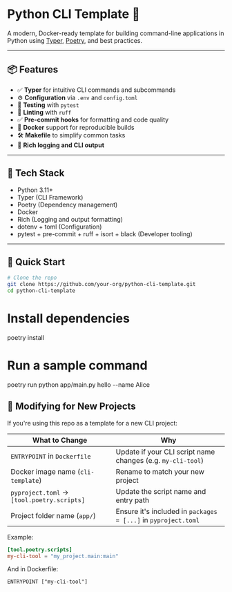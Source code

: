 # Python CLI Template 🚀

A modern, Docker-ready template for building command-line applications in Python using [Typer](https://typer.tiangolo.com/), [Poetry](https://python-poetry.org/), and best practices.

---

## 📦 Features

- ✅ **Typer** for intuitive CLI commands and subcommands
- ⚙️ **Configuration** via `.env` and `config.toml`
- 🧪 **Testing** with `pytest`
- 🧹 **Linting** with `ruff`
- ✅ **Pre-commit hooks** for formatting and code quality
- 🐳 **Docker** support for reproducible builds
- 🛠️ **Makefile** to simplify common tasks
- 🎨 **Rich logging and CLI output**

---

## 🧰 Tech Stack

- Python 3.11+
- Typer (CLI Framework)
- Poetry (Dependency management)
- Docker
- Rich (Logging and output formatting)
- dotenv + toml (Configuration)
- pytest + pre-commit + ruff + isort + black (Developer tooling)

---

## 🚀 Quick Start

```bash
# Clone the repo
git clone https://github.com/your-org/python-cli-template.git
cd python-cli-template
```

# Install dependencies
poetry install

# Run a sample command
poetry run python app/main.py hello --name Alice

## 🔄 Modifying for New Projects

If you're using this repo as a template for a new CLI project:

| What to Change                             | Why                                                            |
| ------------------------------------------ | -------------------------------------------------------------- |
| `ENTRYPOINT` in `Dockerfile`               | Update if your CLI script name changes (e.g. `my-cli-tool`)    |
| Docker image name (`cli-template`)         | Rename to match your new project                               |
| `pyproject.toml` → `[tool.poetry.scripts]` | Update the script name and entry path                          |
| Project folder name (`app/`)               | Ensure it's included in `packages = [...]` in `pyproject.toml` |

Example:
```toml
[tool.poetry.scripts]
my-cli-tool = "my_project.main:main"
```

And in Dockerfile:

```docker
ENTRYPOINT ["my-cli-tool"]
```